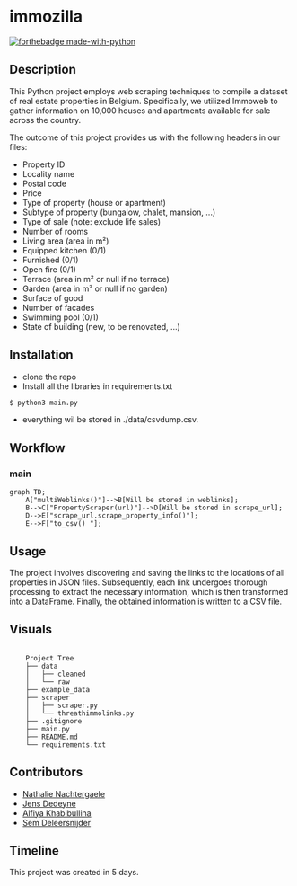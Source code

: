 # immozilla
[![forthebadge made-with-python](https://ForTheBadge.com/images/badges/made-with-python.svg)](https://www.python.org/)

##  Description
This Python project employs web scraping techniques to compile a dataset of real estate properties in Belgium. Specifically, we utilized Immoweb to gather information on 10,000 houses and apartments available for sale across the country.

The outcome of this project provides us with the following headers in our files:

* Property ID
* Locality name
* Postal code
* Price
* Type of property (house or apartment)
* Subtype of property (bungalow, chalet, mansion, ...)
* Type of sale (note: exclude life sales)
* Number of rooms
* Living area (area in m²)
* Equipped kitchen (0/1)
* Furnished (0/1)
* Open fire (0/1)
* Terrace (area in m² or null if no terrace)
* Garden (area in m² or null if no garden)
* Surface of good
* Number of facades
* Swimming pool (0/1)
* State of building (new, to be renovated, ...)


##  Installation

* clone the repo
* Install all the libraries in requirements.txt

```bash
$ python3 main.py
```

* everything wil be stored in ./data/csvdump.csv. 

##  Workflow

### main
```mermaid
graph TD;
    A["multiWeblinks()"]-->B[Will be stored in weblinks];
    B-->C["PropertyScraper(url)"]-->D[Will be stored in scrape_url];
    D-->E["scrape_url.scrape_property_info()"];
    E-->F["to_csv() "];
```

##  Usage

The project involves discovering and saving the links to the locations of all properties in JSON files. Subsequently, each link undergoes thorough processing to extract the necessary information, which is then transformed into a DataFrame. Finally, the obtained information is written to a CSV file.

## Visuals
<code>
    Project Tree
    ├── data
    │   ├── cleaned
    │   └── raw
    ├── example_data
    ├── scraper
    │   ├── scraper.py
    │   └── threathimmolinks.py
    ├── .gitignore
    ├── main.py
    ├── README.md
    └── requirements.txt
</code>


##  Contributors
- [Nathalie Nachtergaele](https://github.com/NathNacht)
- [Jens Dedeyne](https://github.com/DedeyJ)
- [Alfiya Khabibullina](https://github.com/justalphie)
- [Sem Deleersnijder](https://github.com/semdeleer)

##  Timeline

This project was created in 5 days.